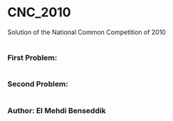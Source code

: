 # CNC_2010
Solution of the National Common Competition of 2010


#
### First Problem:

#
### Second Problem:

# 
### Author: El Mehdi Benseddik
